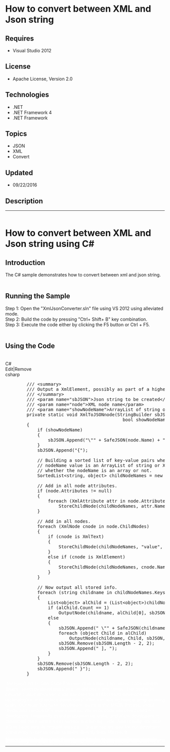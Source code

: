# How to convert between XML and Json string
## Requires
- Visual Studio 2012
## License
- Apache License, Version 2.0
## Technologies
- .NET
- .NET Framework 4
- .NET Framework
## Topics
- JSON
- XML
- Convert
## Updated
- 09/22/2016
## Description

<hr>
<div><a href="http://blogs.msdn.com/b/onecode"><img src=":-onecodesampletopbanner1" alt=""></a><strong></strong><em></em></div>
<h1>How to convert between XML and Json string using C#</h1>
<h2>Introduction</h2>
<p class="MsoNormal">The C# sample demonstrates how to convert between xml and <span class="SpellE">
json</span> string.<br>
<br>
</p>
<h2>Running the Sample</h2>
<p class="MsoNormal">Step 1: Open the &quot;XmlJsonConverter.sln&quot; file using VS 2012 using alleviated mode.<br>
Step 2: Build the code by pressing &quot;Ctrl&#43; Shift&#43; B&quot; key combination. <br>
Step 3: Execute the code either by clicking the F5 button or Ctrl &#43; F5. <br>
<br>
</p>
<h2>Using the Code</h2>
<p class="MsoNormal" style="margin-bottom:.0001pt; line-height:normal; text-autospace:none">
&nbsp;</p>
<div class="scriptcode">
<div class="pluginEditHolder" pluginCommand="mceScriptCode">
<div class="title"><span>C#</span></div>
<div class="pluginLinkHolder"><span class="pluginEditHolderLink">Edit</span>|<span class="pluginRemoveHolderLink">Remove</span></div>
<span class="hidden">csharp</span>

<div class="preview">
<pre class="csharp">&nbsp;&nbsp;&nbsp;&nbsp;&nbsp;&nbsp;&nbsp;&nbsp;<span class="cs__com">///&nbsp;&lt;summary&gt;</span>&nbsp;
&nbsp;&nbsp;&nbsp;&nbsp;&nbsp;&nbsp;&nbsp;&nbsp;<span class="cs__com">///&nbsp;Output&nbsp;a&nbsp;XmlElement,&nbsp;possibly&nbsp;as&nbsp;part&nbsp;of&nbsp;a&nbsp;higher&nbsp;array</span>&nbsp;
&nbsp;&nbsp;&nbsp;&nbsp;&nbsp;&nbsp;&nbsp;&nbsp;<span class="cs__com">///&nbsp;&lt;/summary&gt;</span>&nbsp;
&nbsp;&nbsp;&nbsp;&nbsp;&nbsp;&nbsp;&nbsp;&nbsp;<span class="cs__com">///&nbsp;&lt;param&nbsp;name=&quot;sbJSON&quot;&gt;Json&nbsp;string&nbsp;to&nbsp;be&nbsp;created&lt;/param&gt;</span>&nbsp;
&nbsp;&nbsp;&nbsp;&nbsp;&nbsp;&nbsp;&nbsp;&nbsp;<span class="cs__com">///&nbsp;&lt;param&nbsp;name=&quot;node&quot;&gt;XML&nbsp;node&nbsp;name&lt;/param&gt;</span>&nbsp;
&nbsp;&nbsp;&nbsp;&nbsp;&nbsp;&nbsp;&nbsp;&nbsp;<span class="cs__com">///&nbsp;&lt;param&nbsp;name=&quot;showNodeName&quot;&gt;ArrayList&nbsp;of&nbsp;string&nbsp;or&nbsp;XmlElement&lt;/param&gt;</span>&nbsp;
&nbsp;&nbsp;&nbsp;&nbsp;&nbsp;&nbsp;&nbsp;&nbsp;<span class="cs__keyword">private</span>&nbsp;<span class="cs__keyword">static</span>&nbsp;<span class="cs__keyword">void</span>&nbsp;XmlToJSONnode(StringBuilder&nbsp;sbJSON,&nbsp;XmlElement&nbsp;node,&nbsp;&nbsp;
&nbsp;&nbsp;&nbsp;&nbsp;&nbsp;&nbsp;&nbsp;&nbsp;&nbsp;&nbsp;&nbsp;&nbsp;&nbsp;&nbsp;&nbsp;&nbsp;&nbsp;&nbsp;&nbsp;&nbsp;&nbsp;&nbsp;&nbsp;&nbsp;&nbsp;&nbsp;&nbsp;&nbsp;&nbsp;&nbsp;&nbsp;&nbsp;&nbsp;&nbsp;&nbsp;&nbsp;&nbsp;&nbsp;&nbsp;&nbsp;&nbsp;&nbsp;&nbsp;&nbsp;<span class="cs__keyword">bool</span>&nbsp;showNodeName)&nbsp;
&nbsp;&nbsp;&nbsp;&nbsp;&nbsp;&nbsp;&nbsp;&nbsp;{&nbsp;
&nbsp;&nbsp;&nbsp;&nbsp;&nbsp;&nbsp;&nbsp;&nbsp;&nbsp;&nbsp;&nbsp;&nbsp;<span class="cs__keyword">if</span>&nbsp;(showNodeName)&nbsp;
&nbsp;&nbsp;&nbsp;&nbsp;&nbsp;&nbsp;&nbsp;&nbsp;&nbsp;&nbsp;&nbsp;&nbsp;{&nbsp;
&nbsp;&nbsp;&nbsp;&nbsp;&nbsp;&nbsp;&nbsp;&nbsp;&nbsp;&nbsp;&nbsp;&nbsp;&nbsp;&nbsp;&nbsp;&nbsp;sbJSON.Append(<span class="cs__string">&quot;\&quot;&quot;</span>&nbsp;&#43;&nbsp;SafeJSON(node.Name)&nbsp;&#43;&nbsp;<span class="cs__string">&quot;\&quot;:&nbsp;&quot;</span>);&nbsp;
&nbsp;&nbsp;&nbsp;&nbsp;&nbsp;&nbsp;&nbsp;&nbsp;&nbsp;&nbsp;&nbsp;&nbsp;}&nbsp;
&nbsp;&nbsp;&nbsp;&nbsp;&nbsp;&nbsp;&nbsp;&nbsp;&nbsp;&nbsp;&nbsp;&nbsp;sbJSON.Append(<span class="cs__string">&quot;{&quot;</span>);&nbsp;
&nbsp;
&nbsp;&nbsp;&nbsp;&nbsp;&nbsp;&nbsp;&nbsp;&nbsp;&nbsp;&nbsp;&nbsp;&nbsp;<span class="cs__com">//&nbsp;Building&nbsp;a&nbsp;sorted&nbsp;list&nbsp;of&nbsp;key-value&nbsp;pairs&nbsp;where&nbsp;key&nbsp;is&nbsp;case-sensitive</span>&nbsp;
&nbsp;&nbsp;&nbsp;&nbsp;&nbsp;&nbsp;&nbsp;&nbsp;&nbsp;&nbsp;&nbsp;&nbsp;<span class="cs__com">//&nbsp;nodeName&nbsp;value&nbsp;is&nbsp;an&nbsp;ArrayList&nbsp;of&nbsp;string&nbsp;or&nbsp;XmlElement&nbsp;so&nbsp;that&nbsp;we&nbsp;know</span>&nbsp;
&nbsp;&nbsp;&nbsp;&nbsp;&nbsp;&nbsp;&nbsp;&nbsp;&nbsp;&nbsp;&nbsp;&nbsp;<span class="cs__com">//&nbsp;whether&nbsp;the&nbsp;nodeName&nbsp;is&nbsp;an&nbsp;array&nbsp;or&nbsp;not.</span>&nbsp;
&nbsp;&nbsp;&nbsp;&nbsp;&nbsp;&nbsp;&nbsp;&nbsp;&nbsp;&nbsp;&nbsp;&nbsp;SortedList&lt;<span class="cs__keyword">string</span>,&nbsp;<span class="cs__keyword">object</span>&gt;&nbsp;childNodeNames&nbsp;=&nbsp;<span class="cs__keyword">new</span>&nbsp;SortedList&lt;<span class="cs__keyword">string</span>,&nbsp;<span class="cs__keyword">object</span>&gt;();&nbsp;
&nbsp;
&nbsp;&nbsp;&nbsp;&nbsp;&nbsp;&nbsp;&nbsp;&nbsp;&nbsp;&nbsp;&nbsp;&nbsp;<span class="cs__com">//&nbsp;Add&nbsp;in&nbsp;all&nbsp;node&nbsp;attributes.</span>&nbsp;
&nbsp;&nbsp;&nbsp;&nbsp;&nbsp;&nbsp;&nbsp;&nbsp;&nbsp;&nbsp;&nbsp;&nbsp;<span class="cs__keyword">if</span>&nbsp;(node.Attributes&nbsp;!=&nbsp;<span class="cs__keyword">null</span>)&nbsp;
&nbsp;&nbsp;&nbsp;&nbsp;&nbsp;&nbsp;&nbsp;&nbsp;&nbsp;&nbsp;&nbsp;&nbsp;{&nbsp;
&nbsp;&nbsp;&nbsp;&nbsp;&nbsp;&nbsp;&nbsp;&nbsp;&nbsp;&nbsp;&nbsp;&nbsp;&nbsp;&nbsp;&nbsp;&nbsp;<span class="cs__keyword">foreach</span>&nbsp;(XmlAttribute&nbsp;attr&nbsp;<span class="cs__keyword">in</span>&nbsp;node.Attributes)&nbsp;
&nbsp;&nbsp;&nbsp;&nbsp;&nbsp;&nbsp;&nbsp;&nbsp;&nbsp;&nbsp;&nbsp;&nbsp;&nbsp;&nbsp;&nbsp;&nbsp;&nbsp;&nbsp;&nbsp;&nbsp;StoreChildNode(childNodeNames,&nbsp;attr.Name,&nbsp;attr.InnerText);&nbsp;
&nbsp;&nbsp;&nbsp;&nbsp;&nbsp;&nbsp;&nbsp;&nbsp;&nbsp;&nbsp;&nbsp;&nbsp;}&nbsp;
&nbsp;
&nbsp;&nbsp;&nbsp;&nbsp;&nbsp;&nbsp;&nbsp;&nbsp;&nbsp;&nbsp;&nbsp;&nbsp;<span class="cs__com">//&nbsp;Add&nbsp;in&nbsp;all&nbsp;nodes.</span>&nbsp;
&nbsp;&nbsp;&nbsp;&nbsp;&nbsp;&nbsp;&nbsp;&nbsp;&nbsp;&nbsp;&nbsp;&nbsp;<span class="cs__keyword">foreach</span>&nbsp;(XmlNode&nbsp;cnode&nbsp;<span class="cs__keyword">in</span>&nbsp;node.ChildNodes)&nbsp;
&nbsp;&nbsp;&nbsp;&nbsp;&nbsp;&nbsp;&nbsp;&nbsp;&nbsp;&nbsp;&nbsp;&nbsp;{&nbsp;
&nbsp;&nbsp;&nbsp;&nbsp;&nbsp;&nbsp;&nbsp;&nbsp;&nbsp;&nbsp;&nbsp;&nbsp;&nbsp;&nbsp;&nbsp;&nbsp;<span class="cs__keyword">if</span>&nbsp;(cnode&nbsp;<span class="cs__keyword">is</span>&nbsp;XmlText)&nbsp;
&nbsp;&nbsp;&nbsp;&nbsp;&nbsp;&nbsp;&nbsp;&nbsp;&nbsp;&nbsp;&nbsp;&nbsp;&nbsp;&nbsp;&nbsp;&nbsp;{&nbsp;
&nbsp;&nbsp;&nbsp;&nbsp;&nbsp;&nbsp;&nbsp;&nbsp;&nbsp;&nbsp;&nbsp;&nbsp;&nbsp;&nbsp;&nbsp;&nbsp;&nbsp;&nbsp;&nbsp;&nbsp;StoreChildNode(childNodeNames,&nbsp;<span class="cs__string">&quot;value&quot;</span>,&nbsp;cnode.InnerText);&nbsp;
&nbsp;&nbsp;&nbsp;&nbsp;&nbsp;&nbsp;&nbsp;&nbsp;&nbsp;&nbsp;&nbsp;&nbsp;&nbsp;&nbsp;&nbsp;&nbsp;}&nbsp;
&nbsp;&nbsp;&nbsp;&nbsp;&nbsp;&nbsp;&nbsp;&nbsp;&nbsp;&nbsp;&nbsp;&nbsp;&nbsp;&nbsp;&nbsp;&nbsp;<span class="cs__keyword">else</span>&nbsp;<span class="cs__keyword">if</span>&nbsp;(cnode&nbsp;<span class="cs__keyword">is</span>&nbsp;XmlElement)&nbsp;
&nbsp;&nbsp;&nbsp;&nbsp;&nbsp;&nbsp;&nbsp;&nbsp;&nbsp;&nbsp;&nbsp;&nbsp;&nbsp;&nbsp;&nbsp;&nbsp;{&nbsp;
&nbsp;&nbsp;&nbsp;&nbsp;&nbsp;&nbsp;&nbsp;&nbsp;&nbsp;&nbsp;&nbsp;&nbsp;&nbsp;&nbsp;&nbsp;&nbsp;&nbsp;&nbsp;&nbsp;&nbsp;StoreChildNode(childNodeNames,&nbsp;cnode.Name,&nbsp;cnode);&nbsp;
&nbsp;&nbsp;&nbsp;&nbsp;&nbsp;&nbsp;&nbsp;&nbsp;&nbsp;&nbsp;&nbsp;&nbsp;&nbsp;&nbsp;&nbsp;&nbsp;}&nbsp;
&nbsp;&nbsp;&nbsp;&nbsp;&nbsp;&nbsp;&nbsp;&nbsp;&nbsp;&nbsp;&nbsp;&nbsp;}&nbsp;
&nbsp;
&nbsp;&nbsp;&nbsp;&nbsp;&nbsp;&nbsp;&nbsp;&nbsp;&nbsp;&nbsp;&nbsp;&nbsp;<span class="cs__com">//&nbsp;Now&nbsp;output&nbsp;all&nbsp;stored&nbsp;info.</span>&nbsp;
&nbsp;&nbsp;&nbsp;&nbsp;&nbsp;&nbsp;&nbsp;&nbsp;&nbsp;&nbsp;&nbsp;&nbsp;<span class="cs__keyword">foreach</span>&nbsp;(<span class="cs__keyword">string</span>&nbsp;childname&nbsp;<span class="cs__keyword">in</span>&nbsp;childNodeNames.Keys)&nbsp;
&nbsp;&nbsp;&nbsp;&nbsp;&nbsp;&nbsp;&nbsp;&nbsp;&nbsp;&nbsp;&nbsp;&nbsp;{&nbsp;
&nbsp;&nbsp;&nbsp;&nbsp;&nbsp;&nbsp;&nbsp;&nbsp;&nbsp;&nbsp;&nbsp;&nbsp;&nbsp;&nbsp;&nbsp;&nbsp;List&lt;<span class="cs__keyword">object</span>&gt;&nbsp;alChild&nbsp;=&nbsp;(List&lt;<span class="cs__keyword">object</span>&gt;)childNodeNames[childname];&nbsp;
&nbsp;&nbsp;&nbsp;&nbsp;&nbsp;&nbsp;&nbsp;&nbsp;&nbsp;&nbsp;&nbsp;&nbsp;&nbsp;&nbsp;&nbsp;&nbsp;<span class="cs__keyword">if</span>&nbsp;(alChild.Count&nbsp;==&nbsp;<span class="cs__number">1</span>)&nbsp;
&nbsp;&nbsp;&nbsp;&nbsp;&nbsp;&nbsp;&nbsp;&nbsp;&nbsp;&nbsp;&nbsp;&nbsp;&nbsp;&nbsp;&nbsp;&nbsp;&nbsp;&nbsp;&nbsp;&nbsp;OutputNode(childname,&nbsp;alChild[<span class="cs__number">0</span>],&nbsp;sbJSON,&nbsp;<span class="cs__keyword">true</span>);&nbsp;
&nbsp;&nbsp;&nbsp;&nbsp;&nbsp;&nbsp;&nbsp;&nbsp;&nbsp;&nbsp;&nbsp;&nbsp;&nbsp;&nbsp;&nbsp;&nbsp;<span class="cs__keyword">else</span>&nbsp;
&nbsp;&nbsp;&nbsp;&nbsp;&nbsp;&nbsp;&nbsp;&nbsp;&nbsp;&nbsp;&nbsp;&nbsp;&nbsp;&nbsp;&nbsp;&nbsp;{&nbsp;
&nbsp;&nbsp;&nbsp;&nbsp;&nbsp;&nbsp;&nbsp;&nbsp;&nbsp;&nbsp;&nbsp;&nbsp;&nbsp;&nbsp;&nbsp;&nbsp;&nbsp;&nbsp;&nbsp;&nbsp;sbJSON.Append(<span class="cs__string">&quot;&nbsp;\&quot;&quot;</span>&nbsp;&#43;&nbsp;SafeJSON(childname)&nbsp;&#43;&nbsp;<span class="cs__string">&quot;\&quot;:&nbsp;[&nbsp;&quot;</span>);&nbsp;
&nbsp;&nbsp;&nbsp;&nbsp;&nbsp;&nbsp;&nbsp;&nbsp;&nbsp;&nbsp;&nbsp;&nbsp;&nbsp;&nbsp;&nbsp;&nbsp;&nbsp;&nbsp;&nbsp;&nbsp;<span class="cs__keyword">foreach</span>&nbsp;(<span class="cs__keyword">object</span>&nbsp;Child&nbsp;<span class="cs__keyword">in</span>&nbsp;alChild)&nbsp;
&nbsp;&nbsp;&nbsp;&nbsp;&nbsp;&nbsp;&nbsp;&nbsp;&nbsp;&nbsp;&nbsp;&nbsp;&nbsp;&nbsp;&nbsp;&nbsp;&nbsp;&nbsp;&nbsp;&nbsp;&nbsp;&nbsp;&nbsp;&nbsp;OutputNode(childname,&nbsp;Child,&nbsp;sbJSON,&nbsp;<span class="cs__keyword">false</span>);&nbsp;
&nbsp;&nbsp;&nbsp;&nbsp;&nbsp;&nbsp;&nbsp;&nbsp;&nbsp;&nbsp;&nbsp;&nbsp;&nbsp;&nbsp;&nbsp;&nbsp;&nbsp;&nbsp;&nbsp;&nbsp;sbJSON.Remove(sbJSON.Length&nbsp;-&nbsp;<span class="cs__number">2</span>,&nbsp;<span class="cs__number">2</span>);&nbsp;
&nbsp;&nbsp;&nbsp;&nbsp;&nbsp;&nbsp;&nbsp;&nbsp;&nbsp;&nbsp;&nbsp;&nbsp;&nbsp;&nbsp;&nbsp;&nbsp;&nbsp;&nbsp;&nbsp;&nbsp;sbJSON.Append(<span class="cs__string">&quot;&nbsp;],&nbsp;&quot;</span>);&nbsp;
&nbsp;&nbsp;&nbsp;&nbsp;&nbsp;&nbsp;&nbsp;&nbsp;&nbsp;&nbsp;&nbsp;&nbsp;&nbsp;&nbsp;&nbsp;&nbsp;}&nbsp;
&nbsp;&nbsp;&nbsp;&nbsp;&nbsp;&nbsp;&nbsp;&nbsp;&nbsp;&nbsp;&nbsp;&nbsp;}&nbsp;
&nbsp;&nbsp;&nbsp;&nbsp;&nbsp;&nbsp;&nbsp;&nbsp;&nbsp;&nbsp;&nbsp;&nbsp;sbJSON.Remove(sbJSON.Length&nbsp;-&nbsp;<span class="cs__number">2</span>,&nbsp;<span class="cs__number">2</span>);&nbsp;
&nbsp;&nbsp;&nbsp;&nbsp;&nbsp;&nbsp;&nbsp;&nbsp;&nbsp;&nbsp;&nbsp;&nbsp;sbJSON.Append(<span class="cs__string">&quot;&nbsp;}&quot;</span>);&nbsp;
&nbsp;&nbsp;&nbsp;&nbsp;&nbsp;&nbsp;&nbsp;&nbsp;}</pre>
</div>
</div>
</div>
<div class="endscriptcode"><span style="color:#ffffff">&nbsp;Microsoft All-In-One Code Framework is a free, centralized code sample library driven by developers' real-world pains and needs. The goal is to provide customer-driven code samples for all Microsoft
 development technologies, and reduce developers' efforts in solving typical programming tasks. Our team listens to developers&rsquo; pains in the MSDN forums, social media and various DEV communities. We write code samples based on developers&rsquo; frequently
 asked programming tasks, and allow developers to download them with a short sample publishing cycle. Additionally, we offer a free code sample request service. It is a proactive way for our developer community to obtain code samples directly from Microsoft.</span></div>
<p style="line-height:0.6pt; color:white">Microsoft All-In-One Code Framework is a free, centralized code sample library driven by developers' real-world pains and needs. The goal is to provide customer-driven code samples for all Microsoft development technologies,
 and reduce developers' efforts in solving typical programming tasks. Our team listens to developers&rsquo; pains in the MSDN forums, social media and various DEV communities. We write code samples based on developers&rsquo; frequently asked programming tasks,
 and allow developers to download them with a short sample publishing cycle. Additionally, we offer a free code sample request service. It is a proactive way for our developer community to obtain code samples directly from Microsoft.</p>
<hr>
<div><a href="http://go.microsoft.com/?linkid=9759640" style="margin-top:3px"><img src="-onecodelogo" alt="">
</a></div>
